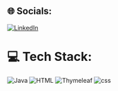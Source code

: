 ## 🌐 Socials:
[![LinkedIn](https://img.shields.io/badge/LinkedIn-%230077B5.svg?logo=linkedin&logoColor=white)](https://linkedin.com/in/clarisa-rodriguez-candia/) 

# 💻 Tech Stack:

![Java](https://img.shields.io/badge/java-red?style=plastic&logo=java&logoColor=white)
![HTML](https://img.shields.io/badge/-HTML-orange?style=plastic&logo=java&logoColor=white)
![Thymeleaf](https://img.shields.io/badge/-Thymeleaf-yellowgreen?style=plastic&logo=java&logoColor=white)
![css](https://img.shields.io/badge/-CSS-blue?style=plastic&logo=java&logoColor=white)
